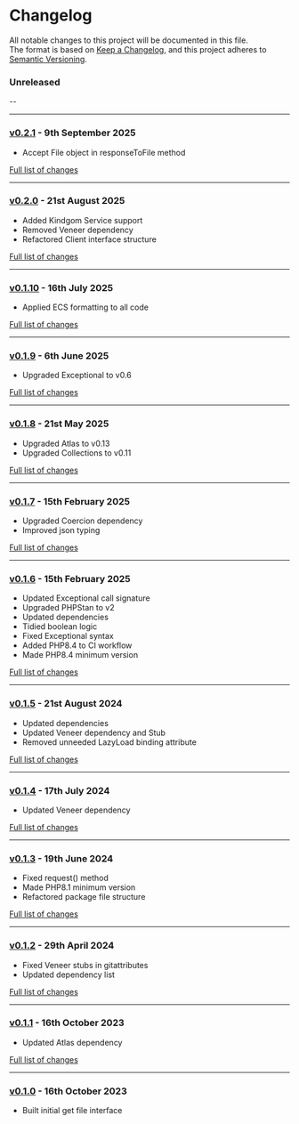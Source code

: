 # Changelog

All notable changes to this project will be documented in this file.<br>
The format is based on [Keep a Changelog](https://keepachangelog.com/en/1.0.0/),
and this project adheres to [Semantic Versioning](https://semver.org/spec/v2.0.0.html).

### Unreleased
--

---

### [v0.2.1](https://github.com/decodelabs/hydro/commits/v0.2.1) - 9th September 2025

- Accept File object in responseToFile method

[Full list of changes](https://github.com/decodelabs/hydro/compare/v0.2.0...v0.2.1)

---

### [v0.2.0](https://github.com/decodelabs/hydro/commits/v0.2.0) - 21st August 2025

- Added Kindgom Service support
- Removed Veneer dependency
- Refactored Client interface structure

[Full list of changes](https://github.com/decodelabs/hydro/compare/v0.1.10...v0.2.0)

---

### [v0.1.10](https://github.com/decodelabs/hydro/commits/v0.1.10) - 16th July 2025

- Applied ECS formatting to all code

[Full list of changes](https://github.com/decodelabs/hydro/compare/v0.1.9...v0.1.10)

---

### [v0.1.9](https://github.com/decodelabs/hydro/commits/v0.1.9) - 6th June 2025

- Upgraded Exceptional to v0.6

[Full list of changes](https://github.com/decodelabs/hydro/compare/v0.1.8...v0.1.9)

---

### [v0.1.8](https://github.com/decodelabs/hydro/commits/v0.1.8) - 21st May 2025

- Upgraded Atlas to v0.13
- Upgraded Collections to v0.11

[Full list of changes](https://github.com/decodelabs/hydro/compare/v0.1.7...v0.1.8)

---

### [v0.1.7](https://github.com/decodelabs/hydro/commits/v0.1.7) - 15th February 2025

- Upgraded Coercion dependency
- Improved json typing

[Full list of changes](https://github.com/decodelabs/hydro/compare/v0.1.6...v0.1.7)

---

### [v0.1.6](https://github.com/decodelabs/hydro/commits/v0.1.6) - 15th February 2025

- Updated Exceptional call signature
- Upgraded PHPStan to v2
- Updated dependencies
- Tidied boolean logic
- Fixed Exceptional syntax
- Added PHP8.4 to CI workflow
- Made PHP8.4 minimum version

[Full list of changes](https://github.com/decodelabs/hydro/compare/v0.1.5...v0.1.6)

---

### [v0.1.5](https://github.com/decodelabs/hydro/commits/v0.1.5) - 21st August 2024

- Updated dependencies
- Updated Veneer dependency and Stub
- Removed unneeded LazyLoad binding attribute

[Full list of changes](https://github.com/decodelabs/hydro/compare/v0.1.4...v0.1.5)

---

### [v0.1.4](https://github.com/decodelabs/hydro/commits/v0.1.4) - 17th July 2024

- Updated Veneer dependency

[Full list of changes](https://github.com/decodelabs/hydro/compare/v0.1.3...v0.1.4)

---

### [v0.1.3](https://github.com/decodelabs/hydro/commits/v0.1.3) - 19th June 2024

- Fixed request() method
- Made PHP8.1 minimum version
- Refactored package file structure

[Full list of changes](https://github.com/decodelabs/hydro/compare/v0.1.2...v0.1.3)

---

### [v0.1.2](https://github.com/decodelabs/hydro/commits/v0.1.2) - 29th April 2024

- Fixed Veneer stubs in gitattributes
- Updated dependency list

[Full list of changes](https://github.com/decodelabs/hydro/compare/v0.1.1...v0.1.2)

---

### [v0.1.1](https://github.com/decodelabs/hydro/commits/v0.1.1) - 16th October 2023

- Updated Atlas dependency

[Full list of changes](https://github.com/decodelabs/hydro/compare/v0.1.0...v0.1.1)

---

### [v0.1.0](https://github.com/decodelabs/hydro/commits/v0.1.0) - 16th October 2023

- Built initial get file interface
